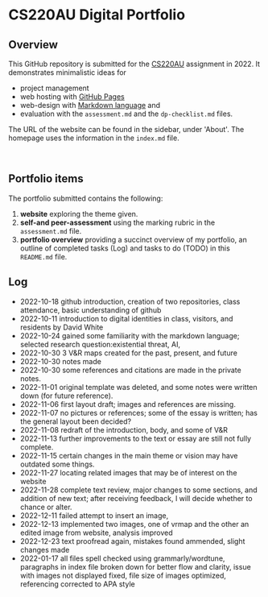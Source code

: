 # CS220AU Digital Portfolio
## Overview
This GitHub repository is submitted for the [CS220AU](https://github.com/khofstadter/CS220AU) assignment in 2022. It demonstrates minimalistic ideas for 

- project management
- web hosting with [GitHub Pages](https://pages.github.com/) 
- web-design with [Markdown language](https://guides.github.com/features/mastering-markdown/) and
- evaluation with the `assessment.md` and the `dp-checklist.md` files. 

The URL of the website can be found in the sidebar, under 'About'. The homepage uses the information in the `index.md` file.

<br>

## Portfolio items
The portfolio submitted contains the following:

1. **website** exploring the theme given.
2. **self-and peer-assessment** using the marking rubric in the `assessment.md` file.
3. **portfolio overview**  providing a succinct overview of my portfolio, an outline of completed tasks (Log) and tasks to do (TODO) in this `README.md` file.

## Log

- 2022-10-18 github introduction, creation of two repositories, class attendance, basic understanding of github
- 2022-10-11 introduction to digital identities in class, visitors, and residents by David White
- 2022-10-24 gained some familiarity with the markdown language; selected research question:existential threat, AI,
- 2022-10-30 3 V&R maps created for the past, present, and future
- 2022-10-30 notes made
- 2022-10-30 some references and citations are made in the private notes.
- 2022-11-01 original template was deleted, and some notes were written down (for future reference).
- 2022-11-06 first layout draft; images and references are missing.
- 2022-11-07 no pictures or references; some of the essay is written; has the general layout been decided?
- 2022-11-08 redraft of the introduction, body, and some of V&R
- 2022-11-13 further improvements to the text or essay are still not fully complete.
- 2022-11-15 certain changes in the main theme or vision may have outdated some things.
- 2022-11-27 locating related images that may be of interest on the website
- 2022-11-28 complete text review, major changes to some sections, and addition of new text; after receiving feedback, I will decide whether to chance or alter.
- 2022-12-11 failed attempt to insert an image,
- 2022-12-13 implemented two images, one of vrmap and the other an edited image from website, analysis improved
- 2022-12-23 text proofread again, mistakes found ammended, slight changes made
- 2022-01-17 all files spell checked using grammarly/wordtune, paragraphs in index file broken down for better flow and clarity, issue with images not displayed fixed, file size of images optimized, referencing corrected to APA style
<br>


